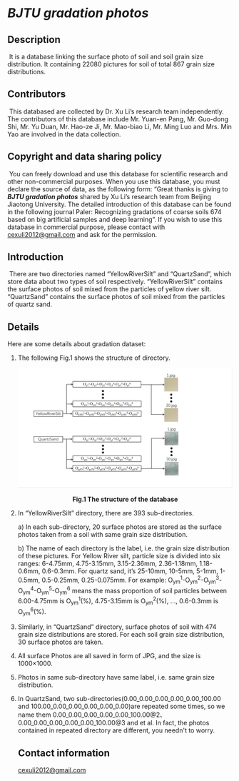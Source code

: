 # *BJTU gradation photos*

## Description

​	It is a database linking the surface photo of soil and soil grain size distribution. It containing 22080 pictures for soil of total 867 grain size distributions. 

## Contributors

​	This databased are collected by Dr. Xu Li’s research team independently. The contributors of this database include Mr. Yuan-en Pang, Mr. Guo-dong Shi, Mr. Yu Duan, Mr. Hao-ze Ji, Mr. Mao-biao Li, Mr. Ming Luo and Mrs. Min Yao are involved in the data collection.

## Copyright and data sharing policy

​	You can freely download and use this database for scientific research and other non-commercial purposes. When you use this database, you must declare the source of data, as the following form: “Great thanks is giving to ***BJTU gradation photos*** shared by Xu Li’s research team from Beijing Jiaotong University. The detailed introduction of this database can be found in the following journal Paler: Recognizing gradations of coarse soils 674 based on big artificial samples and deep learning”. If you wish to use this database in commercial purpose, please contact with [cexuli2012@gmail.com](mailto:cexuli2012@gmail.com) and ask for the permission.

## Introduction

​	There are two directories named “YellowRiverSilt” and “QuartzSand”, which store data about two types of soil respectively. “YellowRiverSilt” contains the surface photos of soil mixed from the particles of yellow river silt. “QuartzSand” contains the surface photos of soil mixed from the particles of quartz sand.

## Details

Here are some details about gradation dataset:

1. The following Fig.1 shows the structure of directory. 

   ![image-20230118091907607](dir_structure.png)

   <p align="center"><b>Fig.1 The structure of the database</b></p>

2. In “YellowRiverSilt” directory, there are 393 sub-directories. 

   a) In each sub-directory, 20 surface photos are stored as the surface photos taken from a soil with same grain size distribution. 

   b) The name of each directory is the label, i.e. the grain size distribution of these pictures. For Yellow River silt, particle size is divided into six ranges: 6-4.75mm, 4.75-3.15mm, 3.15-2.36mm, 2.36-1.18mm, 1.18-0.6mm, 0.6-0.3mm. For quartz sand, it’s 25-10mm, 10-5mm, 5-1mm, 1-0.5mm, 0.5-0.25mm, 0.25-0.075mm. For example: O<sub>ym</sub><sup>1</sup>-O<sub>ym</sub><sup>2</sup>-O<sub>ym</sub><sup>3</sup>-O<sub>ym</sub><sup>4</sup>-O<sub>ym</sub><sup>5</sup>-O<sub>ym</sub><sup>6</sup> means the mass proportion of soil particles between 6.00-4.75mm is O<sub>ym</sub><sup>1</sup>(%), 4.75-3.15mm is O<sub>ym</sub><sup>2</sup>(%), …, 0.6-0.3mm is O<sub>ym</sub><sup>6</sup>(%).

3. Similarly, in “QuartzSand” directory, surface photos of soil with 474 grain size distributions are stored. For each soil grain size distribution, 30 surface photos are taken. 

4. All surface Photos are all saved in form of JPG, and the size is 1000×1000.

5. Photos in same sub-directory have same label, i.e. same grain size distribution.

6. In QuartzSand, two sub-directories(0.00_0.00_0.00_0.00_0.00_100.00 and 100.00_0.00_0.00_0.00_0.00_0.00)are repeated some times, so we name them 0.00_0.00_0.00_0.00_0.00_100.00@2、0.00_0.00_0.00_0.00_0.00_100.00@3 and et al. In fact, the photos contained in repeated directory are different, you needn't to worry.

   ## Contact information

   [cexuli2012@gmail.com](mailto:cexuli2012@gmail.com)
